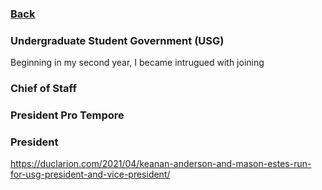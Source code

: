 ### [Back](/)

### Undergraduate Student Government (USG)

Beginning in my second year, I became intrugued with joining 

### Chief of Staff

### President Pro Tempore


### President
https://duclarion.com/2021/04/keanan-anderson-and-mason-estes-run-for-usg-president-and-vice-president/
